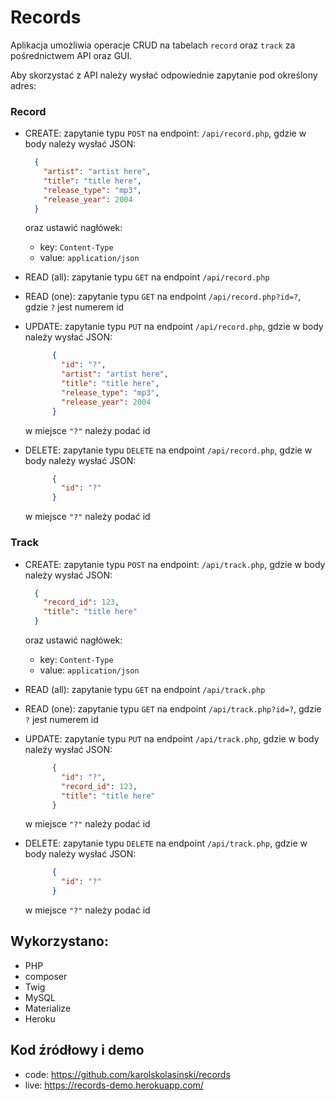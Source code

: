 # Records

Aplikacja umożliwia operacje CRUD na tabelach `record` oraz `track` za pośrednictwem API oraz GUI.

Aby skorzystać z API należy wysłać odpowiednie zapytanie pod określony adres:

### Record
  
- CREATE: zapytanie typu `POST` na endpoint: `/api/record.php`, gdzie w body należy wysłać JSON:

    ```json
      {
        "artist": "artist here",
        "title": "title here",
        "release_type": "mp3",
        "release_year": 2004
      }
    ```
  
  oraz ustawić nagłówek:
    - key: `Content-Type`
    - value: `application/json`

- READ (all): zapytanie typu `GET` na endpoint `/api/record.php`

- READ (one): zapytanie typu `GET` na endpoint `/api/record.php?id=?`, gdzie `?` jest numerem id

- UPDATE: zapytanie typu `PUT` na endpoint `/api/record.php`, gdzie w body należy wysłać JSON:
    ```json
          {
            "id": "?",  
            "artist": "artist here",
            "title": "title here",
            "release_type": "mp3",
            "release_year": 2004
          }
     ```
  w miejsce `"?"` należy podać id
  
- DELETE: zapytanie typu `DELETE` na endpoint `/api/record.php`, gdzie w body należy wysłać JSON:
    ```json
          {
            "id": "?"   
          }
     ```
  w miejsce `"?"` należy podać id

### Track

- CREATE: zapytanie typu `POST` na endpoint: `/api/track.php`, gdzie w body należy wysłać JSON:

    ```json
      {
        "record_id": 123,
        "title": "title here"
      }
    ```
  
  oraz ustawić nagłówek:
    - key: `Content-Type`
    - value: `application/json`

- READ (all): zapytanie typu `GET` na endpoint `/api/track.php`

- READ (one): zapytanie typu `GET` na endpoint `/api/track.php?id=?`, gdzie `?` jest numerem id

- UPDATE: zapytanie typu `PUT` na endpoint `/api/track.php`, gdzie w body należy wysłać JSON:
    ```json
          {
            "id": "?",  
            "record_id": 123,
            "title": "title here"            
          }
     ```
  w miejsce `"?"` należy podać id
  
- DELETE: zapytanie typu `DELETE` na endpoint `/api/track.php`, gdzie w body należy wysłać JSON:
    ```json
          {
            "id": "?"   
          }
     ```
  w miejsce `"?"` należy podać id

## Wykorzystano:
- PHP
- composer
- Twig
- MySQL
- Materialize
- Heroku

## Kod źródłowy i demo
- code: https://github.com/karolskolasinski/records
- live: https://records-demo.herokuapp.com/

